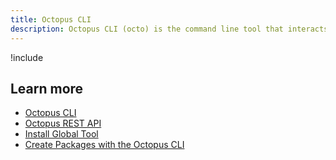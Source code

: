 ```yaml
---
title: Octopus CLI
description: Octopus CLI (octo) is the command line tool that interacts with the Octopus REST API
---
```


!include <octopus-cli>

## Learn more

- [Octopus CLI](/docs/octopus-rest-api/octopus-cli/index.md)
- [Octopus REST API](/docs/octopus-concepts/api.md)
- [Install Global Tool](/docs/octopus-rest-api/octopus-cli/install-global-tool.md)
- [Create Packages with the Octopus CLI](/docs/packaging-applications/create-packages/octopus-cli.md)
